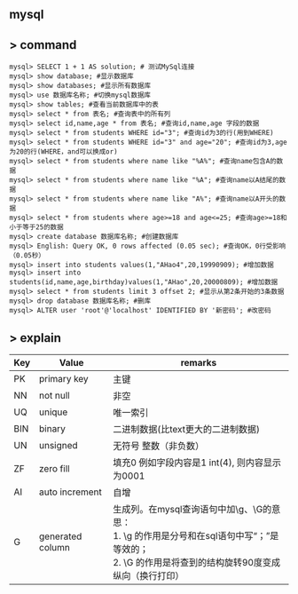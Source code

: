 ## mysql

## > command

```mysql
mysql> SELECT 1 + 1 AS solution; # 测试MySql连接
mysql> show database; #显示数据库
mysql> show databases; #显示所有数据库
mysql> use 数据库名称; #切换mysql数据库
mysql> show tables; #查看当前数据库中的表
mysql> select * from 表名; #查询表中的所有列
mysql> select id,name,age * from 表名; #查询id,name,age 字段的数据
mysql> select * from students WHERE id="3"; #查询id为3的行(用到WHERE)
mysql> select * from students WHERE id="3" and age="20"; #查询id为3,age为20的行(WHERE，and可以换成or)
mysql> select * from students where name like "%A%"; #查询name包含A的数据
mysql> select * from students where name like "%A"; #查询name以A结尾的数据
mysql> select * from students where name like "A%"; #查询name以A开头的数据
mysql> select * from students where age>=18 and age<=25; #查询age>=18和小于等于25的数据
mysql> create database 数据库名称; #创建数据库
mysql> English: Query OK, 0 rows affected (0.05 sec); #查询OK，0行受影响（0.05秒）
mysql> insert into students values(1,"AHao4",20,19990909); #增加数据
mysql> insert into students(id,name,age,birthday)values(1,"AHao",20,20000809); #增加数据
mysql> select * from students limit 3 offset 2; #显示从第2条开始的3条数据
mysql> drop database 数据库名称; #删库
mysql> ALTER user 'root'@'localhost' IDENTIFIED BY '新密码'; #改密码
```

## > explain

| Key  | Value            | remarks                                                      |
| ---- | ---------------- | ------------------------------------------------------------ |
| PK   | primary key      | 主键                                                         |
| NN   | not null         | 非空                                                         |
| UQ   | unique           | 唯一索引                                                     |
| BIN  | binary           | 二进制数据(比text更大的二进制数据)                           |
| UN   | unsigned         | 无符号   整数（非负数）                                      |
| ZF   | zero fill        | 填充0 例如字段内容是1 int(4), 则内容显示为0001               |
| AI   | auto increment   | 自增                                                         |
| G    | generated column | 生成列。在mysql查询语句中加\g、\G的意思：<br />1. \g  的作用是分号和在sql语句中写“；”是等效的；<br />2. \G  的作用是将查到的结构旋转90度变成纵向（换行打印） |


